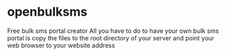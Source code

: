 # openbulksms
Free bulk sms portal creator
All you have to do to have your own bulk sms portal is copy the files to the root directory of your server and point your web browser to your website address
